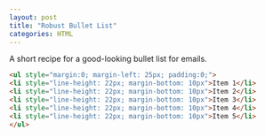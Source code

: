 ```yaml
---
layout: post
title: "Robust Bullet List"
categories: HTML
---
```


A short recipe for a good-looking bullet list for emails.

```html
<ul style="margin:0; margin-left: 25px; padding:0;">
<li style="line-height: 22px; margin-bottom: 10px">Item 1</li>
<li style="line-height: 22px; margin-bottom: 10px">Item 2</li>
<li style="line-height: 22px; margin-bottom: 10px">Item 3</li>
<li style="line-height: 22px; margin-bottom: 10px">Item 4</li>
<li style="line-height: 22px; margin-bottom: 10px">Item 5</li>
</ul>
```